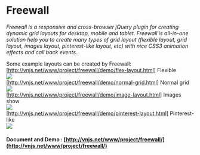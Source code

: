 
# Freewall

_Freewall is a responsive and cross-browser jQuery plugin for creating dynamic grid layouts for desktop, mobile and tablet. Freewall is all-in-one solution help you to create many types of grid layout (flexible layout, grid layout, images layout, pinterest-like layout, etc) with nice CSS3 animation effects and call back events.._

Some example layouts can be created by Freewall:
<br>
[http://vnjs.net/www/project/freewall/demo/flex-layout.html] Flexible
<br>
<img src='https://raw.github.com/kombai/freewall/master/demo/i/flex.png'>
<br>
[http://vnjs.net/www/project/freewall/demo/normal-grid.html] Normal grid
<br>
<img src='https://raw.github.com/kombai/freewall/master/demo/i/grid.png'>
<br>
[http://vnjs.net/www/project/freewall/demo/image-layout.html] Images show
<br>
<img src='https://raw.github.com/kombai/freewall/master/demo/i/images.png'>
<br>
[http://vnjs.net/www/project/freewall/demo/pinterest-layout.html] Pinterest-like
<br>
<img src='https://raw.github.com/kombai/freewall/master/demo/i/pinterest.png'>
#### Document and Demo : [http://vnjs.net/www/project/freewall/](http://vnjs.net/www/project/freewall/)
